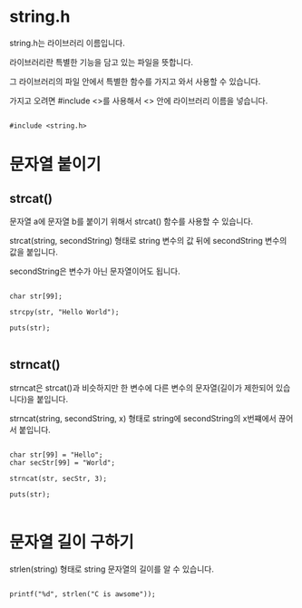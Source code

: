 # string.h

string.h는 라이브러리 이름입니다.

라이브러리란 특별한 기능을 담고 있는 파일을 뜻합니다.

그 라이브러리의 파일 안에서 특별한 함수를 가지고 와서 사용할 수 있습니다.

가지고 오려면 #include <>를 사용해서 <> 안에 라이브러리 이름을 넣습니다.

<code>
#include &lt;string.h>
</code>

# 문자열 붙이기

## strcat()

문자열 a에 문자열 b를 붙이기 위해서 strcat() 함수를 사용할 수 있습니다.

strcat(string, secondString) 형태로 string 변수의 값 뒤에 secondString 변수의 값을 붙입니다.

secondString은 변수가 아닌 문자열이어도 됩니다.

<pre>
<code>
char str[99];

strcpy(str, "Hello World");

puts(str);
</code>
</pre>

## strncat()

strncat은 strcat()과 비슷하지만 한 변수에 다른 변수의 문자열(길이가 제한되어 있습니다)을 붙입니다.

strncat(string, secondString, x) 형태로 string에 secondString의 x번쨰에서 끊어서 붙입니다.

<pre>
<code>
char str[99] = "Hello";
char secStr[99] = "World";

strncat(str, secStr, 3);

puts(str);
</code>
</pre>

# 문자열 길이 구하기

strlen(string) 형태로 string 문자열의 길이를 알 수 있습니다.

<code>
printf("%d", strlen("C is awsome"));
</code>
